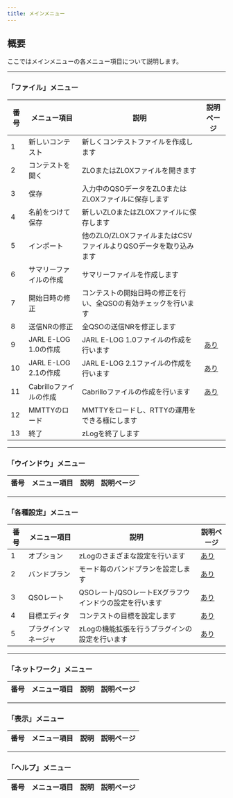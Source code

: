```yaml
---
title: メインメニュー
---
```


## 概要

ここではメインメニューの各メニュー項目について説明します。  

---
### 「ファイル」メニュー

|番号|メニュー項目|説明|説明ページ|
| --- | --- | --- | --- |
|1|新しいコンテスト|新しくコンテストファイルを作成します||
|2|コンテストを開く|ZLOまたはZLOXファイルを開きます||
|3|保存|入力中のQSOデータをZLOまたはZLOXファイルに保存します||
|4|名前をつけて保存|新しいZLOまたはZLOXファイルに保存します||
|5|インポート|他のZLO/ZLOXファイルまたはCSVファイルよりQSOデータを取り込みます||
|6|サマリーファイルの作成|サマリーファイルを作成します||
|7|開始日時の修正|コンテストの開始日時の修正を行い、全QSOの有効チェックを行います||
|8|送信NRの修正|全QSOの送信NRを修正します||
|9|JARL E-LOG 1.0の作成|JARL E-LOG 1.0ファイルの作成を行います|[あり](JARL-E-LOG-1.0%E3%81%AE%E4%BD%9C%E6%88%90%E3%81%A8%E6%8F%90%E5%87%BA)|
|10|JARL E-LOG 2.1の作成|JARL E-LOG 2.1ファイルの作成を行います|[あり](JARL-E-LOG-2.x%E3%81%AE%E4%BD%9C%E6%88%90%E3%81%A8%E6%8F%90%E5%87%BA)|
|11|Cabrilloファイルの作成|Cabrilloファイルの作成を行います|[あり](Cabrillo)|
|12|MMTTYのロード|MMTTYをロードし、RTTYの運用をできる様にします||
|13|終了|zLogを終了します||

---
### 「ウインドウ」メニュー

|番号|メニュー項目|説明|説明ページ|
| --- | --- | --- | --- |

---
### 「各種設定」メニュー

|番号|メニュー項目|説明|説明ページ|
| --- | --- | --- | --- |
|1|オプション|zLogのさまざまな設定を行います|[あり](%E8%A8%AD%E5%AE%9A)|
|2|バンドプラン|モード毎のバンドプランを設定します|[あり](%E3%83%90%E3%83%B3%E3%83%89%E3%83%97%E3%83%A9%E3%83%B3)|
|3|QSOレート|QSOレート/QSOレートEXグラフウインドウの設定を行います|[あり](QSO-Rate)|
|4|目標エディタ|コンテストの目標を設定します|[あり](TARGET%E6%A9%9F%E8%83%BD)|
|5|プラグインマネージャ|zLogの機能拡張を行うプラグインの設定を行います|[あり](ZyLO%E6%8B%A1%E5%BC%B5%E6%A9%9F%E8%83%BD)|

---
### 「ネットワーク」メニュー

|番号|メニュー項目|説明|説明ページ|
| --- | --- | --- | --- |

---
### 「表示」メニュー

|番号|メニュー項目|説明|説明ページ|
| --- | --- | --- | --- |

---
### 「ヘルプ」メニュー

|番号|メニュー項目|説明|説明ページ|
| --- | --- | --- | --- |
